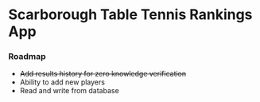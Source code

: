 # Scarborough Table Tennis Rankings App

### Roadmap

+ ~~Add results history for zero knowledge verification~~
+ Ability to add new players
+ Read and write from database
